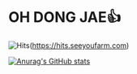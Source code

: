 # OH DONG JAE👍

![Hits](https://hits.seeyoufarm.com/api/count/incr/badge.svg?url=https%3A%2F%2Fgithub.com%2FdjDongjae&count_bg=%2379C83D&title_bg=%23555555&icon=&icon_color=%23E7E7E7&title=hits&edge_flat=false)(https://hits.seeyoufarm.com)


[![Anurag's GitHub stats](https://github-readme-stats.vercel.app/api?username=djDongjae&theme=codeSTACKr&show_icons=true)](https://github.com/anuraghazra/github-readme-stats)           
